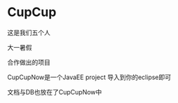 # CupCup


这是我们五个人


大一暑假


合作做出的项目


CupCupNow是一个JavaEE project
导入到你的eclipse即可

文档与DB也放在了CupCupNow中

